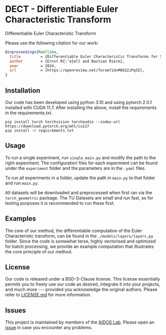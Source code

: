 # DECT - Differentiable Euler Characteristic Transform
Differentiable Euler Characteristic Transform

Please use the following citation for our work:

```bibtex
@inproceedings{Roell24a,
  title         = {Differentiable Euler Characteristic Transforms for Shape Classification},
  author        = {Ernst R{\"o}ell and Bastian Rieck},
  year          = 2024,
  url           = {https://openreview.net/forum?id=MO632iPq3I},
}
```

## Installation
Our code has been developed using python 3.10 and using pytorch 2.0.1 installed 
with CUDA 11.7. 
After installing the above, install the requirements in the requirements.txt.

```{python}
pip install torch torchvision torchaudio --index-url https://download.pytorch.org/whl/cu117
pip install -r requirements.txt
```

## Usage

To run a single experiment, run `single_main.py` and modify the path to the 
right experiment. 
The configuration files for each experiment can be found under the 
`experiment` folder and the parameters are in the `.yaml` files.

To run all experiments in a folder, update the path in `main.py` to that 
folder and run `main.py`.

All datasets will be downloaded and preprocessed when first ran via the 
`torch_geometric` package. 
The TU Datasets are small and run fast, so for testing purposes it is recommended
to run these first.

## Examples 

The core of our method, the differentiable computation of the Euler Characteristic 
transform, can be found in the `./models/layers/layers.py` folder.
Since the code is somewhat terse, highly vectorised and optimized for batch 
processing, we provide an example computation that illustrates the core 
principle of our method. 


## License

Our code is released under a BSD-3-Clause license. This license
essentially permits you to freely use our code as desired, integrate it
into your projects, and much more --- provided you acknowledge the
original authors. Please refer to [LICENSE.md](./LICENSE.md) for more
information. 

## Issues

This project is maintained by members of the [AIDOS Lab](https://github.com/aidos-lab).
Please open an [issue](https://github.com/aidos-lab/TARDIS/issues) in
case you encounter any problems.
